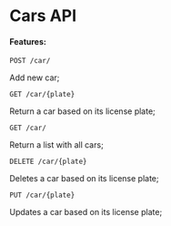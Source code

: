 # Cars API
#### Features:

```
POST /car/
```
Add new car;

```
GET /car/{plate}
```
Return a car based on its license plate;

```
GET /car/
```
Return a list with all cars;

```
DELETE /car/{plate}
```
Deletes a car based on its license plate;

```
PUT /car/{plate}
```
Updates a car based on its license plate;
